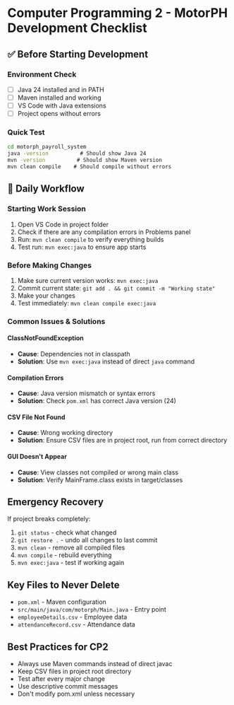 # Computer Programming 2 - MotorPH Development Checklist

## ✅ Before Starting Development

### **Environment Check**

- [ ] Java 24 installed and in PATH
- [ ] Maven installed and working
- [ ] VS Code with Java extensions
- [ ] Project opens without errors

### **Quick Test**

```cmd
cd motorph_payroll_system
java -version          # Should show Java 24
mvn -version          # Should show Maven version
mvn clean compile    # Should compile without errors
```

## 🔧 **Daily Workflow**

### **Starting Work Session**

1. Open VS Code in project folder
2. Check if there are any compilation errors in Problems panel
3. Run: `mvn clean compile` to verify everything builds
4. Test run: `mvn exec:java` to ensure app starts

### **Before Making Changes**

1. Make sure current version works: `mvn exec:java`
2. Commit current state: `git add . && git commit -m "Working state"`
3. Make your changes
4. Test immediately: `mvn clean compile exec:java`

### **Common Issues & Solutions**

#### **ClassNotFoundException**

- **Cause**: Dependencies not in classpath
- **Solution**: Use `mvn exec:java` instead of direct `java` command

#### **Compilation Errors**

- **Cause**: Java version mismatch or syntax errors
- **Solution**: Check `pom.xml` has correct Java version (24)

#### **CSV File Not Found**

- **Cause**: Wrong working directory
- **Solution**: Ensure CSV files are in project root, run from correct directory

#### **GUI Doesn't Appear**

- **Cause**: View classes not compiled or wrong main class
- **Solution**: Verify MainFrame.class exists in target/classes

## **Emergency Recovery**

If project breaks completely:

1. `git status` - check what changed
2. `git restore .` - undo all changes to last commit
3. `mvn clean` - remove all compiled files
4. `mvn compile` - rebuild everything
5. `mvn exec:java` - test if working again

## **Key Files to Never Delete**

- `pom.xml` - Maven configuration
- `src/main/java/com/motorph/Main.java` - Entry point
- `employeeDetails.csv` - Employee data
- `attendanceRecord.csv` - Attendance data

## **Best Practices for CP2**

- Always use Maven commands instead of direct javac
- Keep CSV files in project root directory
- Test after every major change
- Use descriptive commit messages
- Don't modify pom.xml unless necessary
